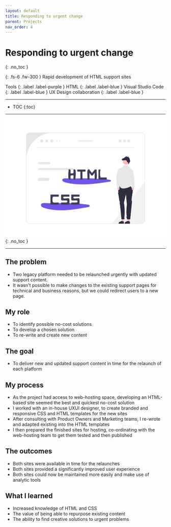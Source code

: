 ```yaml
---
layout: default
title: Responding to urgent change 
parent: Projects
nav_order: 4
---
```


# Responding to urgent change
{: .no_toc }

{: .fs-6 .fw-300 }
Rapid development of HTML support sites

Tools
{: .label .label-purple }
HTML
{: .label .label-blue }
Visual Studio Code
{: .label .label-blue }
UX Design collaboration
{: .label .label-blue }


---

- TOC
{:toc}

---

![](/assets/images/undraw_html_css.png)
{: .no_toc }

---

## The problem
- Two legacy platform needed to be relaunched urgently with updated support content. 
- It wasn't possible to make changes to the existing support pages for technical and business reasons, but we could redirect users to a new page.

## My role
- To identify possible no-cost solutions
- To develop a chosen solution
- To re-write and create new content

## The goal
- To deliver new and updated support content in time for the relaunch of each platform

## My process
- As the project had access to web-hosting space, developing an HTML-based site seemed the best and quickest no-cost solution
- I worked with an in-house UXUI designer, to create branded and responsive CSS and HTML templates for the new sites
- After consulting with Product Owners and Marketing teams, I re-wrote and adapted existing into the HTML templates
- I then prepared the finished sites for hosting, co-ordinating with the web-hosting team to get them tested and then published

## The outcomes
- Both sites were available in time for the relaunches 
- Both sites provided a significantly improved user experience
- Both sites could now be maintained more easily and make use of analytic tools

## What I learned
- Increased knowledge of HTML and CSS
- The value of being able to repurpose existing content
- The ability to find creative solutions to urgent problems